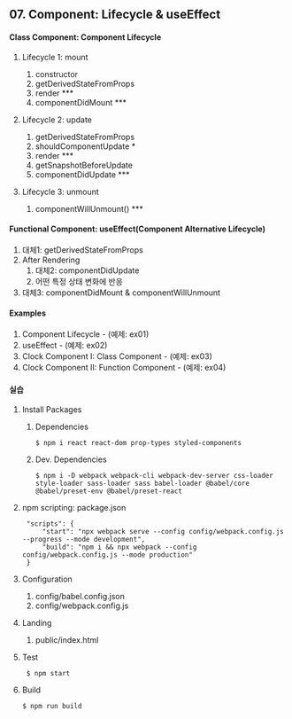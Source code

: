 ## 07. Component: Lifecycle & useEffect

#### Class Component: Component Lifecycle

1. Lifecycle 1: mount

    1. constructor
    2. getDerivedStateFromProps
    3. render \*\*\*
    4. componentDidMount \*\*\*

2. Lifecycle 2: update

    1. getDerivedStateFromProps
    2. shouldComponentUpdate \*
    3. render \*\*\*
    4. getSnapshotBeforeUpdate
    5. componentDidUpdate \*\*\*

3. Lifecycle 3: unmount
    1. componentWillUnmount() \*\*\*

#### Functional Component: useEffect(Component Alternative Lifecycle)

1. 대체1: getDerivedStateFromProps
2. After Rendering
    1. 대체2: componentDidUpdate
    2. 어떤 특정 상태 변화에 반응
3. 대체3: componentDidMount & componentWillUnmount

#### Examples

1. Component Lifecycle - (예제: ex01)
2. useEffect - (예제: ex02)
3. Clock Component I: Class Component - (예제: ex03)
4. Clock Component II: Function Component - (예제: ex04)

#### 실습

1. Install Packages

    1. Dependencies

        ```
        $ npm i react react-dom prop-types styled-components
        ```

    2. Dev. Dependencies

        ```
        $ npm i -D webpack webpack-cli webpack-dev-server css-loader style-loader sass-loader sass babel-loader @babel/core @babel/preset-env @babel/preset-react
        ```

2. npm scripting: package.json

    ```
     "scripts": {
         "start": "npx webpack serve --config config/webpack.config.js --progress --mode development",
         "build": "npm i && npx webpack --config config/webpack.config.js --mode production"
     }
    ```

3. Configuration

    1. config/babel.config.json
    2. config/webpack.config.js

4. Landing

    1. public/index.html

5. Test

    ```
     $ npm start
    ```

6. Build

    ```
    $ npm run build
    ```
